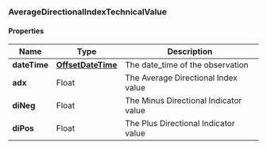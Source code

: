 
[//]: # (CLASS:AverageDirectionalIndexTechnicalValue)

[//]: # (KIND:object)

### AverageDirectionalIndexTechnicalValue

#### Properties

[//]: # (START_DEFINITION)

Name | Type | Description
------------ | ------------- | -------------
**dateTime** | [**OffsetDateTime**](OffsetDateTime.md) | The date_time of the observation &nbsp;
**adx** | Float | The Average Directional Index value &nbsp;
**diNeg** | Float | The Minus Directional Indicator value &nbsp;
**diPos** | Float | The Plus Directional Indicator value &nbsp;

[//]: # (END_DEFINITION)


[//]: # (CONTAINED_CLASS:OffsetDateTime)





